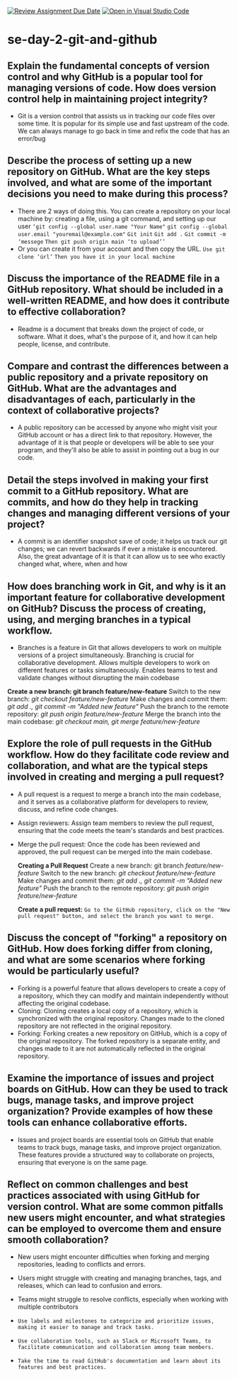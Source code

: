 [![Review Assignment Due Date](https://classroom.github.com/assets/deadline-readme-button-22041afd0340ce965d47ae6ef1cefeee28c7c493a6346c4f15d667ab976d596c.svg)](https://classroom.github.com/a/8wgCKhpZ)
[![Open in Visual Studio Code](https://classroom.github.com/assets/open-in-vscode-2e0aaae1b6195c2367325f4f02e2d04e9abb55f0b24a779b69b11b9e10269abc.svg)](https://classroom.github.com/online_ide?assignment_repo_id=18485728&assignment_repo_type=AssignmentRepo)
# se-day-2-git-and-github
## Explain the fundamental concepts of version control and why GitHub is a popular tool for managing versions of code. How does version control help in maintaining project integrity?

- Git is a version control that assists us in tracking our code files over some time. It is popular for its simple use and fast upstream of the code. We can always manage to go back in time and refix the code that has an error/bug

## Describe the process of setting up a new repository on GitHub. What are the key steps involved, and what are some of the important decisions you need to make during this process?

- There are 2 ways of doing this. You can create a repository on your local machine by:
  creating a file, using a git command, and setting up our user
    `‘git config --global user.name "Your Name"`
    `git config --global user.email "youremail@example.com"`
    `Git init`
    `Git add .`
    `Git commit -m ‘messege`
    `Then git push origin main ‘to upload’’`
- Or you can create it from your account and then copy the URL. 
    `Use git clone ‘úrl’`
    `Then you have it in your local machine`

## Discuss the importance of the README file in a GitHub repository. What should be included in a well-written README, and how does it contribute to effective collaboration?

- Readme is a document that breaks down the project of code, or software. What it does, what's the purpose of it, and how it can help people, license, and contribute.


## Compare and contrast the differences between a public repository and a private repository on GitHub. What are the advantages and disadvantages of each, particularly in the context of collaborative projects?

- A public repository can be accessed by anyone who might visit your GitHub account or has a direct link to that repository. However, the advantage of it is that people or developers will be able to see your program, and they'll also be able to assist in pointing out a bug in our code.
  
## Detail the steps involved in making your first commit to a GitHub repository. What are commits, and how do they help in tracking changes and managing different versions of your project?

- A commit is an identifier snapshot save of code; it helps us track our git changes; we can revert backwards if ever a mistake is encountered. Also, the great advantage of it is that it can allow us to see who exactly changed what, where, when and how

## How does branching work in Git, and why is it an important feature for collaborative development on GitHub? Discuss the process of creating, using, and merging branches in a typical workflow.

- Branches is a feature in Git that allows developers to work on multiple versions of a project simultaneously. Branching is crucial for collaborative development. Allows multiple developers to work on different features or tasks simultaneously. Enables teams to test and validate changes without disrupting the main codebase

**Create a new branch: git branch feature/new-feature**
  Switch to the new branch: *git checkout feature/new-feature*
  Make changes and commit them: *git add ., git commit -m "Added new feature"*
  Push the branch to the remote repository: *git push origin feature/new-feature*
  Merge the branch into the main codebase: *git checkout main, git merge feature/new-feature*



## Explore the role of pull requests in the GitHub workflow. How do they facilitate code review and collaboration, and what are the typical steps involved in creating and merging a pull request?

- A pull request is a request to merge a branch into the main codebase, and it serves as a collaborative platform for developers to review, discuss, and refine code changes.
- Assign reviewers: Assign team members to review the pull request, ensuring that the code meets the team's standards and best practices.
- Merge the pull request: Once the code has been reviewed and approved, the pull request can be merged into the main codebase.
  
  **Creating a Pull Request**
  Create a new branch: git branch *feature/new-feature*
  Switch to the new branch: *git checkout feature/new-feature*
  Make changes and commit them: *git add ., git commit -m "Added new feature"*
  Push the branch to the remote repository: *git push origin feature/new-feature*
  
  **Create a pull request:**
  `Go to the GitHub repository, click on the "New pull request" button, and select the branch you want to merge.`



## Discuss the concept of "forking" a repository on GitHub. How does forking differ from cloning, and what are some scenarios where forking would be particularly useful?

- Forking is a powerful feature that allows developers to create a copy of a repository, which they can modify and maintain independently without affecting the original codebase.
- Cloning: Cloning creates a local copy of a repository, which is synchronized with the original repository. Changes made to the cloned repository are not reflected in the original repository.
- Forking: Forking creates a new repository on GitHub, which is a copy of the original repository. The forked repository is a separate entity, and changes made to it are not automatically reflected in the original repository.


## Examine the importance of issues and project boards on GitHub. How can they be used to track bugs, manage tasks, and improve project organization? Provide examples of how these tools can enhance collaborative efforts.

- Issues and project boards are essential tools on GitHub that enable teams to track bugs, manage tasks, and improve project organization. These features provide a structured way to collaborate on projects, ensuring that everyone is on the same page.

## Reflect on common challenges and best practices associated with using GitHub for version control. What are some common pitfalls new users might encounter, and what strategies can be employed to overcome them and ensure smooth collaboration?

- New users might encounter difficulties when forking and merging repositories, leading to conflicts and errors.
- Users might struggle with creating and managing branches, tags, and releases, which can lead to confusion and errors.
- Teams might struggle to resolve conflicts, especially when working with multiple contributors

- `Use labels and milestones to categorize and prioritize issues, making it easier to manage and track tasks.`
-  `Use collaboration tools, such as Slack or Microsoft Teams, to facilitate communication and collaboration among team members.
`
- `Take the time to read GitHub's documentation and learn about its features and best practices.
`
